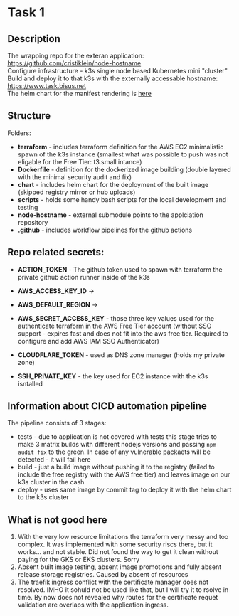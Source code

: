 # Task 1

## Description

The wrapping repo for the exteran application: https://github.com/cristiklein/node-hostname \
Configure infrastructure - k3s single node based Kubernetes mini "cluster" \
Build and deploy it to that k3s with the externally accessable hostname: https://www.task.bisus.net \
The helm chart for the manifest rendering is [here](https://github.com/sunnes/task1/tree/main/charts/node-hostname)

## Structure

Folders:
 - **terraform** - includes terraform definition for the AWS EC2 minimalistic spawn of the k3s instance (smallest what was possible to push was not eligable for the Free Tier: t3.small intance)
 - **Dockerfile** - definition for the dockerized image building (double layered with the minimal security audit and fix)
 - **chart** - includes helm chart for the deployment of the built image (skipped registry mirror or hub uploads)
 - **scripts** - holds some handy bash scripts for the local development and testing
 - **node-hostname** - external submodule points to the applciation repository
 - **.github** - includes workflow pipelines for the github actions

## Repo related secrets:

- **ACTION_TOKEN** - The github token used to spawn with terraform the private github action runner inside of the k3s

- **AWS_ACCESS_KEY_ID** ->
- **AWS_DEFAULT_REGION** ->
- **AWS_SECRET_ACCESS_KEY** - those three key values used for the authenticate terraform in the AWS Free Tier account (without SSO support - expires fast and does not fit into the aws free tier. Required to configure and add AWS IAM SSO Authenticator)

- **CLOUDFLARE_TOKEN** - used as DNS zone manager (holds my private zone)
- **SSH_PRIVATE_KEY** - the key used for EC2 instance with the k3s isntalled

## Information about CICD automation pipeline

The pipeline consists of 3 stages:
- tests - due to application is not covered with tests this stage tries to make 3 matrix builds with different nodejs versions and passing `npm audit fix` to the green. In case of any vulnerable packaets will be detected - it will fail here
- build - just a build image without pushing it to the registry (failed to include the free registry with the AWS free tier) and leaves image on our k3s cluster in the cash
- deploy - uses same image by commit tag to deploy it with the helm chart to the k3s cluster

## What is not good here

1. With the very low resource limitations the terraform very messy and too complex. It was implemented with some security riscs there, but it works... and not stable. Did not found the way to get it clean without paying for the GKS or EKS clusters. Sorry
2. Absent built image testing, absent image promotions and fully absent release storage registries. Caused by absent of resources
3. The traefik ingress conflict with the certificate manager does not resolved. IMHO it sohuld not be used like that, but I will try it to rsolve in time. By now does not revealed why routes for the certificate requet validation are overlaps with the application ingress.


